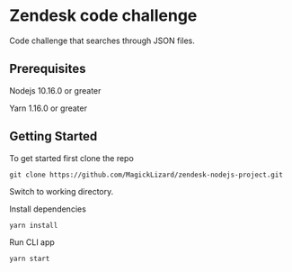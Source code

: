 # Zendesk code challenge

Code challenge that searches through JSON files.

## Prerequisites

Nodejs 10.16.0 or greater

Yarn 1.16.0 or greater

## Getting Started

To get started first clone the repo

``` git clone https://github.com/MagickLizard/zendesk-nodejs-project.git ```

Switch to working directory.

Install dependencies

``` yarn install ```

Run CLI app

``` yarn start ```
